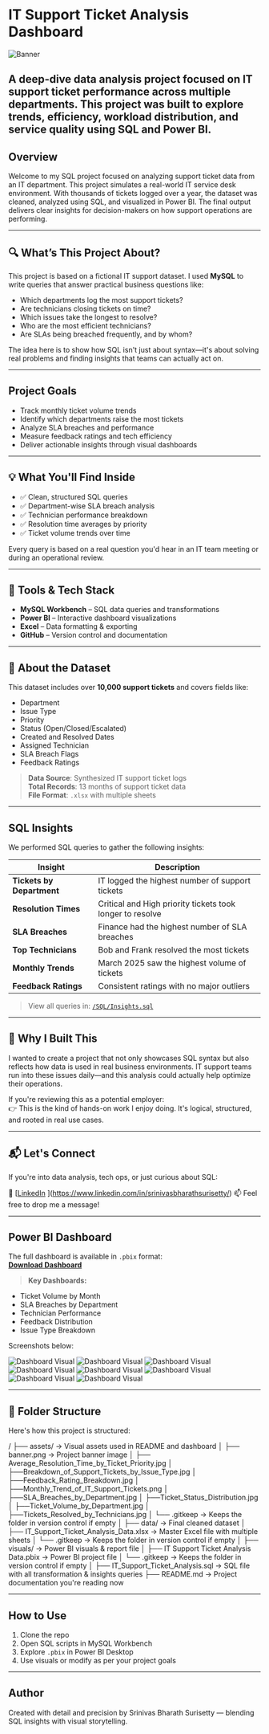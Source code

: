 # IT Support Ticket Analysis Dashboard

![Banner](assets/banner.png)

A deep-dive data analysis project focused on IT support ticket performance across multiple departments. This project was built to explore trends, efficiency, workload distribution, and service quality using SQL and Power BI.
---
## Overview

Welcome to my SQL project focused on analyzing support ticket data from an IT department. This project simulates a real-world IT service desk environment. With thousands of tickets logged over a year, the dataset was cleaned, analyzed using SQL, and visualized in Power BI. The final output delivers clear insights for decision-makers on how support operations are performing.

---

## 🔍 What’s This Project About?

This project is based on a fictional IT support dataset. I used **MySQL** to write queries that answer practical business questions like:

- Which departments log the most support tickets?
- Are technicians closing tickets on time?
- Which issues take the longest to resolve?
- Who are the most efficient technicians?
- Are SLAs being breached frequently, and by whom?

The idea here is to show how SQL isn't just about syntax—it's about solving real problems and finding insights that teams can actually act on.

---

## Project Goals
- Track monthly ticket volume trends
- Identify which departments raise the most tickets
- Analyze SLA breaches and performance
- Measure feedback ratings and tech efficiency
- Deliver actionable insights through visual dashboards

---

## 💡 What You'll Find Inside

- ✅ Clean, structured SQL queries
- ✅ Department-wise SLA breach analysis
- ✅ Technician performance breakdown
- ✅ Resolution time averages by priority
- ✅ Ticket volume trends over time

Every query is based on a real question you'd hear in an IT team meeting or during an operational review.

---

## 🧰 Tools & Tech Stack
- **MySQL Workbench** – SQL data queries and transformations  
- **Power BI** – Interactive dashboard visualizations  
- **Excel** – Data formatting & exporting  
- **GitHub** – Version control and documentation  

---

## 📁 About the Dataset

This dataset includes over **10,000 support tickets** and covers fields like:

- Department  
- Issue Type  
- Priority  
- Status (Open/Closed/Escalated)  
- Created and Resolved Dates  
- Assigned Technician  
- SLA Breach Flags  
- Feedback Ratings  

> **Data Source**: Synthesized IT support ticket logs  
> **Total Records**: 13 months of support ticket data  
> **File Format**: `.xlsx` with multiple sheets

---

## SQL Insights

We performed SQL queries to gather the following insights:

| Insight | Description |
|--------|-------------|
| **Tickets by Department** | IT logged the highest number of support tickets |
| **Resolution Times** | Critical and High priority tickets took longer to resolve |
| **SLA Breaches** | Finance had the highest number of SLA breaches |
| **Top Technicians** | Bob and Frank resolved the most tickets |
| **Monthly Trends** | March 2025 saw the highest volume of tickets |
| **Feedback Ratings** | Consistent ratings with no major outliers |

> View all queries in: [`/SQL/Insights.sql`](SQL/Insights.sql)

---

## 👋 Why I Built This

I wanted to create a project that not only showcases SQL syntax but also reflects how data is used in real business environments. IT support teams run into these issues daily—and this analysis could actually help optimize their operations.

If you're reviewing this as a potential employer:  
👉 This is the kind of hands-on work I enjoy doing. It's logical, structured, and rooted in real use cases.

---

## 📬 Let's Connect

If you're into data analysis, tech ops, or just curious about SQL:

🔗 [[LinkedIn](#)  ](https://www.linkedin.com/in/srinivasbharathsurisetty/)
📫 Feel free to drop me a message!

---

## Power BI Dashboard

The full dashboard is available in `.pbix` format:  
**[Download Dashboard](Dashboard/IT_Support_Ticket_Analysis_Data.pbix)**

> **Key Dashboards:**
- Ticket Volume by Month
- SLA Breaches by Department
- Technician Performance
- Feedback Distribution
- Issue Type Breakdown

Screenshots below:

![Dashboard Visual](assets/Average_Resolution_Time_by_Ticket_Priority.jpg)
![Dashboard Visual](assets/Breakdown_of_Support_Tickets_by_Issue_Type.jpg)
![Dashboard Visual](assets/Feedback_Rating_Breakdown.jpg)
![Dashboard Visual](assets/Monthly_Trend_of_IT_Support_Tickets.png)
![Dashboard Visual](assets/SLA_Breaches_by_Department.jpg)
![Dashboard Visual](assets/Ticket_Volume_by_Department.jpg)
![Dashboard Visual](assets/Ticket_Status_Distribution.jpg)
![Dashboard Visual](assets/Tickets_Resolved_by_Technicians.jpg)

---

## 📁 Folder Structure

Here's how this project is structured:

/ ├── assets/ → Visual assets used in README and dashboard
│ ├── banner.png → Project banner image
│ ├── Average_Resolution_Time_by_Ticket_Priority.jpg
│ ├──Breakdown_of_Support_Tickets_by_Issue_Type.jpg
│ ├──Feedback_Rating_Breakdown.jpg
│ ├──Monthly_Trend_of_IT_Support_Tickets.png
│ ├──SLA_Breaches_by_Department.jpg
│ ├──Ticket_Status_Distribution.jpg
│ ├──Ticket_Volume_by_Department.jpg
│ ├──Tickets_Resolved_by_Technicians.jpg
│ └── .gitkeep → Keeps the folder in version control if empty
│ ├── data/ → Final cleaned dataset
│ ├── IT_Support_Ticket_Analysis_Data.xlsx → Master Excel file with multiple sheets
│ └── .gitkeep → Keeps the folder in version control if empty
│ ├── visuals/ → Power BI visuals & report file
│ ├── IT Support Ticket Analysis Data.pbix → Power BI project file
│ └── .gitkeep → Keeps the folder in version control if empty
│ ├── IT_Support_Ticket_Analysis.sql → SQL file with all transformation & insights queries
├── README.md → Project documentation you're reading now

---

## How to Use

1. Clone the repo  
2. Open SQL scripts in MySQL Workbench  
3. Explore `.pbix` in Power BI Desktop  
4. Use visuals or modify as per your project goals

---

## Author

Created with detail and precision by Srinivas Bharath Surisetty — blending SQL insights with visual storytelling.
